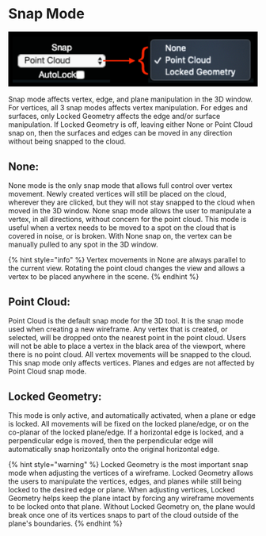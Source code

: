 # Snap Mode

![No hotkey available](../.gitbook/assets/snap.png)

Snap mode affects vertex, edge, and plane manipulation in the 3D window. For vertices, all 3 snap modes affects vertex manipulation. For edges and surfaces, only Locked Geometry affects the edge and/or surface manipulation. If Locked Geometry is off, leaving either None or Point Cloud snap on, then the surfaces and edges can be moved in any direction without being snapped to the cloud.

## None:

None mode is the only snap mode that allows full control over vertex movement. Newly created vertices will still be placed on the cloud, wherever they are clicked, but they will not stay snapped to the cloud when moved in the 3D window. None snap mode allows the user to manipulate a vertex, in all directions, without concern for the point cloud. This mode is useful when a vertex needs to be moved to a spot on the cloud that is covered in noise, or is broken. With None snap on, the vertex can be manually pulled to any spot in the 3D window.

{% hint style="info" %}
Vertex movements in None are always parallel to the current view. Rotating the point cloud changes the view and allows a vertex to be placed anywhere in the scene.
{% endhint %}

## Point Cloud:

Point Cloud is the default snap mode for the 3D tool. It is the snap mode used when creating a new wireframe. Any vertex that is created, or selected, will be dropped onto the nearest point in the point cloud. Users will not be able to place a vertex in the black area of the viewport, where there is no point cloud. All vertex movements will be snapped to the cloud. This snap mode only affects vertices. Planes and edges are not affected by Point Cloud snap mode.

## Locked Geometry:

This mode is only active, and automatically activated, when a plane or edge is locked. All movements will be fixed on the locked plane/edge, or on the co-planar of the locked plane/edge. If a horizontal edge is locked, and a perpendicular edge is moved, then the perpendicular edge will automatically snap horizontally onto the original horizontal edge.

{% hint style="warning" %}
Locked Geometry is the most important snap mode when adjusting the vertices of a wireframe. Locked Geometry allows the users to manipulate the vertices, edges, and planes while still being locked to the desired edge or plane. When adjusting vertices, Locked Geometry helps keep the plane intact by forcing any wireframe movements to be locked onto that plane. Without Locked Geometry on, the plane would break once one of its vertices snaps to part of the cloud outside of the plane's boundaries.
{% endhint %}

